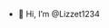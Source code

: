 - 👋 Hi, I’m @Lizzet1234


<!---
Lizzet1234/Lizzet1234 is a ✨ special ✨ repository because its `README.md` (this file) appears on your GitHub profile.
You can click the Preview link to take a look at your changes.
--->
